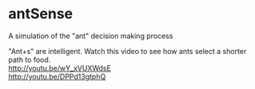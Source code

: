 antSense
========

A simulation of the "ant" decision making process  


"Ant+s" are intelligent. Watch this video to see how ants select a shorter path to food.  
http://youtu.be/wY_xVUXWdsE  
http://youtu.be/DPPd13gtphQ
